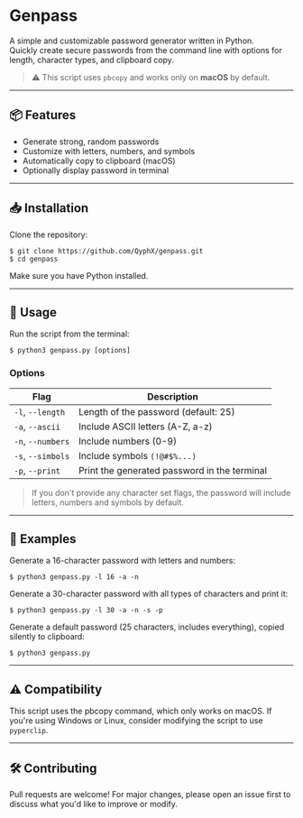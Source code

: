 # Genpass
A simple and customizable password generator written in Python.  
Quickly create secure passwords from the command line with options for length, character types, and clipboard copy.

> ⚠️ This script uses `pbcopy` and works only on **macOS** by default.
---
## 📦 Features
- Generate strong, random passwords
- Customize with letters, numbers, and symbols
- Automatically copy to clipboard (macOS)
- Optionally display password in terminal

---
## 📥 Installation
Clone the repository:

```
$ git clone https://github.com/QyphX/genpass.git
$ cd genpass
```

Make sure you have Python installed.

---
## 🚀 Usage
Run the script from the terminal: 

```
$ python3 genpass.py [options]
```

### Options
| Flag | Description |
|------|-------------|
`-l`, `--length`| Length of the password (default: 25)
`-a`, `--ascii`| Include ASCII letters (A-Z, a-z)
`-n`, `--numbers`| Include numbers (0-9)
`-s`, `--simbols`| Include symbols `(!@#$%...)`
`-p`, `--print`| Print the generated password in the terminal

> If you don't provide any character set flags, the password will include letters, numbers and symbols by default.

---
## 🧪 Examples
Generate a 16-character password with letters and numbers:
```
$ python3 genpass.py -l 16 -a -n
```

Generate a 30-character password with all types of characters and print it:
```
$ python3 genpass.py -l 30 -a -n -s -p
```

Generate a default password (25 characters, includes everything), copied silently to clipboard:
```
$ python3 genpass.py
```

---

## ⚠️ Compatibility
This script uses the pbcopy command, which only works on macOS.
If you're using Windows or Linux, consider modifying the script to use `pyperclip`.

---
## 🛠️ Contributing
Pull requests are welcome!
For major changes, please open an issue first to discuss what you'd like to improve or modify.
